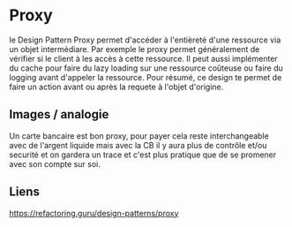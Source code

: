 # Proxy
le Design Pattern Proxy permet d'acc&eacute;der à l'enti&egrave;ret&eacute; d'une ressource via un objet interm&eacute;diare.
Par exemple le proxy permet g&eacute;n&eacute;ralement de v&eacute;rifier si le client &agrave; les acc&egrave;s &agrave; cette ressource.
Il peut aussi impl&eacute;menter du cache pour faire du lazy loading sur une ressource co&ucirc;teuse ou faire du logging avant d'appeler la ressource.
Pour r&eacute;sum&eacute;, ce design te permet de faire un action avant ou apr&egrave;s la requete &agrave; l'objet d'origine.

## Images / analogie

Un carte bancaire est bon proxy, pour payer cela reste interchangeable avec de l'argent liquide mais 
avec la CB il y aura plus de contr&ocirc;le et/ou securit&eacute; et on gardera un trace et c'est plus pratique que de se promener avec son compte sur soi.

## Liens

https://refactoring.guru/design-patterns/proxy
